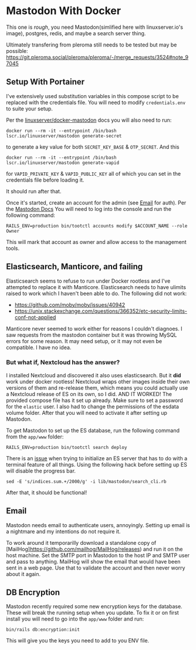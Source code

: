 # Mastodon With Docker

This one is *rough*, you need Mastodon(simlified here with linuxserver.io's image),
postgres, redis, and maybe a search server thing.

Ultimately transfering from pleroma still needs to be tested but may be possible:
https://git.pleroma.social/pleroma/pleroma/-/merge_requests/3524#note_97045

## Setup With Portainer

I've extensively used substitution variables in this compose script to be
replaced with the credentials file. You will need to modify `credentials.env`
to suite your setup.

Per the [linuxserver/docker-mastodon](https://github.com/linuxserver/docker-mastodon)
docs you will also need to run:

    docker run --rm -it --entrypoint /bin/bash lscr.io/linuxserver/mastodon generate-secret

to generate a key value for both `SECRET_KEY_BASE` & `OTP_SECRET`. And this

    docker run --rm -it --entrypoint /bin/bash lscr.io/linuxserver/mastodon generate-vapid

for `VAPID_PRIVATE_KEY` & `VAPID_PUBLIC_KEY` all of which you can set in the
credentials file before loading it.

It should run after that.

Once it's started, create an account for the admin (see [Email](#Email) for
auth). Per the [Mastodon Docs](https://docs.joinmastodon.org/admin/setup/#admin)
You will need to log into the console and run the following command:

    RAILS_ENV=production bin/tootctl accounts modify $ACCOUNT_NAME --role Owner

This will mark that account as owner and allow access to the management tools.


## Elasticsearch, Manticore, and failing

Elasticsearch seems to refuse to run under Docker rootless and I've attempted
to replace it with Manticore. Elasticsearch needs to have ulimits raised to
work which I haven't been able to do. The following did not work:
 - https://github.com/moby/moby/issues/40942
 - https://unix.stackexchange.com/questions/366352/etc-security-limits-conf-not-applied

Manticore never seemed to work either for reasons I couldn't diagnoes. I saw
requests from the mastodon container but it was throwing MySQL errors for some
reason. It may need setup, or it may not even be compatible. I have no idea.


### But what if, Nextcloud has the answer?

I installed Nextcloud and discovered it also uses elasticsearch. But it **did**
work under docker rootless! Nextcloud wraps other images inside their own 
versions of them and re-release them, which means you could actually use a
Nextcloud release of ES on its own, so I did. AND IT WORKED! The provided 
compose file has it set up already. Make sure to set a password for the
`elastic` user. I also had to change the permissions of the esdata volume
folder. After that you will need to activate it after setting up Mastodon.

To get Mastodon to set up the ES database, run the following command from the
`app/www` folder:

    RAILS_ENV=production bin/tootctl search deploy

There is an [issue](https://github.com/mastodon/mastodon/issues/18625) 
when trying to initialize an ES server that has to do with a terminal feature
of all things. Using the following hack before setting up ES will disable the
progress bar.

    sed -E 's/indices.sum.+/2000/g' -i lib/mastodon/search_cli.rb

After that, it should be functional!


## Email

Mastodon needs email to authenticate users, annoyingly. Setting up email
is a nightmare and my intentions do not require it.

To work around it temporarilly download a standalone copy of
[MailHog]https://github.com/mailhog/MailHog/releases) and run it on the host
machine. Set the SMTP port in Mastodon to the host IP and SMTP user and pass
to anything. MailHog will show the email that would have been sent in a web page.
Use that to validate the account and then never worry about it again.

## DB Encryption

Mastodon recently required some new encryption keys for the database. These will
break the running setup when you update. To fix it or on first install you will
need to go into the `app/www` folder and run:

    bin/rails db:encryption:init

This will give you the keys you need to add to you ENV file.
